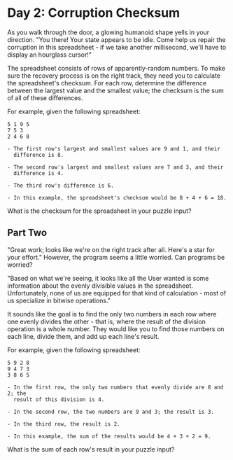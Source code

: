 # Day 2: Corruption Checksum

As you walk through the door, a glowing humanoid shape yells in your direction.
"You there! Your state appears to be idle. Come help us repair the corruption in
this spreadsheet - if we take another millisecond, we'll have to display an
hourglass cursor!"

The spreadsheet consists of rows of apparently-random numbers. To make sure the
recovery process is on the right track, they need you to calculate the
spreadsheet's checksum. For each row, determine the difference between the
largest value and the smallest value; the checksum is the sum of all of these
differences.

For example, given the following spreadsheet:

    5 1 9 5
    7 5 3
    2 4 6 8

    - The first row's largest and smallest values are 9 and 1, and their
      difference is 8.

    - The second row's largest and smallest values are 7 and 3, and their
      difference is 4.

    - The third row's difference is 6.

    - In this example, the spreadsheet's checksum would be 8 + 4 + 6 = 18.

What is the checksum for the spreadsheet in your puzzle input?

## Part Two

"Great work; looks like we're on the right track after all. Here's a star for
your effort." However, the program seems a little worried. Can programs be
worried?

"Based on what we're seeing, it looks like all the User wanted is some
information about the evenly divisible values in the spreadsheet. Unfortunately,
none of us are equipped for that kind of calculation - most of us specialize in
bitwise operations."

It sounds like the goal is to find the only two numbers in each row where one
evenly divides the other - that is, where the result of the division operation
is a whole number. They would like you to find those numbers on each line,
divide them, and add up each line's result.

For example, given the following spreadsheet:

    5 9 2 8
    9 4 7 3
    3 8 6 5

    - In the first row, the only two numbers that evenly divide are 8 and 2; the
      result of this division is 4.

    - In the second row, the two numbers are 9 and 3; the result is 3.

    - In the third row, the result is 2.

    - In this example, the sum of the results would be 4 + 3 + 2 = 9.

What is the sum of each row's result in your puzzle input?
